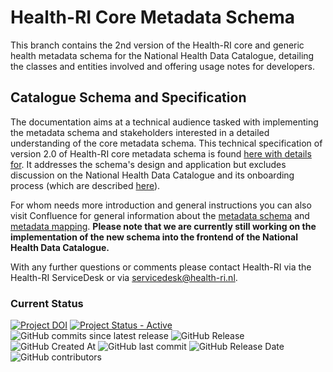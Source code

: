 # Health-RI Core Metadata Schema
This branch contains the 2nd version of the Health-RI core and generic health metadata schema for the National Health Data Catalogue, detailing the classes and entities involved and offering usage notes for developers.

##  Catalogue Schema and Specification
The documentation aims at a technical audience tasked with implementing the metadata schema and stakeholders interested in a detailed understanding of the core metadata schema. This technical specification of version 2.0 of Health-RI core metadata schema is found [here with details for](https://reiniergr.github.io/metadata-vocabulary/). It addresses the schema's design and application but excludes discussion on the National Health Data Catalogue and its onboarding process (which are described [here](https://health-ri.atlassian.net/wiki/spaces/FSD/pages/279150593/Metadata+onboarding+on+the+National+Catalogue)). 

For whom needs more introduction and general instructions you can also visit Confluence for general information about the [metadata schema](https://health-ri.atlassian.net/wiki/spaces/FSD/pages/279281676/4A+Metadata+mapping) and [metadata mapping](https://health-ri.atlassian.net/wiki/spaces/FSD/pages/290291734/Mapping+tutorial). **Please note that we are currently still working on the implementation of the new schema into the frontend of the National Health Data Catalogue.**

With any further questions or comments please contact Health-RI via the Health-RI ServiceDesk or via servicedesk@health-ri.nl.

### Current Status
[![Project DOI](https://zenodo.org/badge/DOI/10.5281/zenodo.15395604.svg)](https://doi.org/10.5281/zenodo.15395604)
[![Project Status - Active](https://www.repostatus.org/badges/latest/active.svg)](https://www.repostatus.org/#active)
![GitHub commits since latest release](https://img.shields.io/github/commits-since/Health-RI/health-ri-metadata/latest)
![GitHub Release](https://img.shields.io/github/v/release/Health-RI/health-ri-metadata)
![GitHub Created At](https://img.shields.io/github/created-at/Health-RI/health-ri-metadata)
![GitHub last commit](https://img.shields.io/github/last-commit/Health-RI/health-ri-metadata)
![GitHub Release Date](https://img.shields.io/github/release-date/Health-RI/health-ri-metadata)
![GitHub contributors](https://img.shields.io/github/contributors/Health-RI/health-ri-metadata)



  



